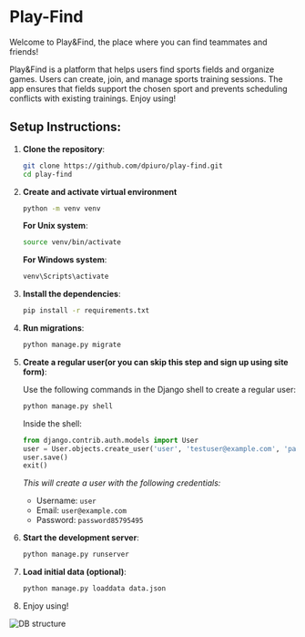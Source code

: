 # Play-Find

Welcome to Play&Find, the place where you can find teammates and friends!

Play&Find is a platform that helps users find sports fields and organize games.
Users can create, join, and manage sports training sessions.
The app ensures that fields support the chosen sport and prevents scheduling conflicts with existing trainings.
Enjoy using!


## Setup Instructions:

1. **Clone the repository**:
    ```bash
    git clone https://github.com/dpiuro/play-find.git
    cd play-find
    ```

2. **Create and activate virtual environment**

    ```bash
    python -m venv venv
    ```

    **For Unix system**:
    ```bash
    source venv/bin/activate
    ```

    **For Windows system**:
    ```bash
    venv\Scripts\activate
    ```

3. **Install the dependencies**:
    ```bash
    pip install -r requirements.txt
    ```

4. **Run migrations**:
    ```bash
    python manage.py migrate
    ```

5. **Create a regular user(or you can skip this step and sign up using site form)**:

    Use the following commands in the Django shell to create a regular user:

    ```bash
    python manage.py shell
    ```

    Inside the shell:

    ```python
    from django.contrib.auth.models import User
    user = User.objects.create_user('user', 'testuser@example.com', 'password85795495')
    user.save()
    exit()
    ```

    _This will create a user with the following credentials:_
    - Username: `user`
    - Email: `user@example.com`
    - Password: `password85795495`

6. **Start the development server**:
    ```bash
    python manage.py runserver
    ```

7. **Load initial data (optional)**:
    ```bash
    python manage.py loaddata data.json
    ```
8. Enjoy using!

![DB structure]((./static/assets/images/db_structure.png))
